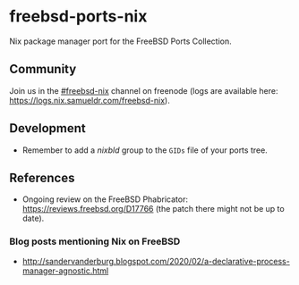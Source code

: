freebsd-ports-nix
=================

Nix package manager port for the FreeBSD Ports Collection.

Community
---------

Join us in the [#freebsd-nix](https://webchat.freenode.net/#freebsd-nix) channel on freenode (logs are available here: https://logs.nix.samueldr.com/freebsd-nix).

Development
-----------

-	Remember to add a *nixbld* group to the `GIDs` file of your ports tree.

References
----------

-	Ongoing review on the FreeBSD Phabricator: https://reviews.freebsd.org/D17766 (the patch there might not be up to date).

### Blog posts mentioning Nix on FreeBSD

-	http://sandervanderburg.blogspot.com/2020/02/a-declarative-process-manager-agnostic.html
